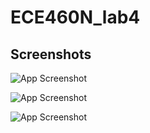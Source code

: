 # ECE460N_lab4


## Screenshots

![App Screenshot](https://github.com/user-attachments/assets/7f68cbab-a093-4179-beb6-d375b7d64f32)

![App Screenshot](https://github.com/user-attachments/assets/8b8bf9d4-53ea-40bc-a1b5-689acdab6cd7)

![App Screenshot](https://github.com/user-attachments/assets/a918eb18-f776-4a12-95c7-041638748f0a)
